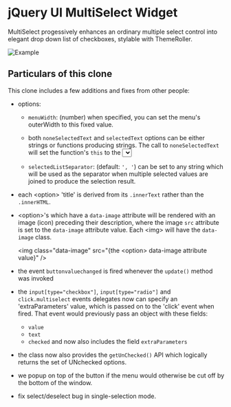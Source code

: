 # jQuery UI MultiSelect Widget

MultiSelect progessively enhances an ordinary multiple select control into elegant drop down list of checkboxes, stylable with ThemeRoller.  

![Example](http://www.erichynds.com/examples/jquery-multiselect/screenshot-widget.gif)

## Particulars of this clone

This clone includes a few additions and fixes from other people:

- options: 

  + `menuWidth`: (number) when specified, you can set the menu's outerWidth to this fixed value. 

  + both `noneSelectedText` and `selectedText` options can be either strings or functions producing strings.
    The call to `noneSelectedText` will set the function's `this` to the <select> element.
    The call to `selectedText` will do likewise and pass these parameters as function arguments: numChecked, numTotal, checkedItems

  + `selectedListSeparator`: (default: `', '`) can be set to any string which will be used as the separator when multiple selected values are joined to produce the selection result.

- each &lt;option> 'title' is derived from its `.innerText` rather than the `.innerHTML`.

- &lt;option>'s which have a `data-image` attribute will be rendered with an image (icon) preceding their description, where the image `src` attribute is set to the `data-image` attribute value. Each &lt;img> will have the `data-image` class.

    &lt;img class="data-image" src="{the &lt;option> data-image attribute value}" />

- the event `buttonvaluechanged` is fired whenever the `update()` method was invoked

- the `input[type="checkbox"]`, `input[type="radio"]` and `click.multiselect` events delegates now can specify an 'extraParameters' value, which is passed on to the 'click' event when fired.
  That event would previously pass an object with these fields:
  + `value`
  + `text`
  + `checked`
  and now also includes the field `extraParameters`

- the class now also provides the `getUnChecked()` API which logically returns the set of UNchecked options.

- we popup on top of the button if the menu would otherwise be cut off by the bottom of the window.

- fix select/deselect bug in single-selection mode.
